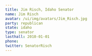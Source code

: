 ```yaml
---
title: Jim Risch, Idaho Senator
name: Jim Risch
avatar: /ui/img/avatars/Jim_Risch.jpg
party: republican
state: idaho
type: senator
lasthall: 2010-01-01
phone: 
twitter: SenatorRisch
---
```

